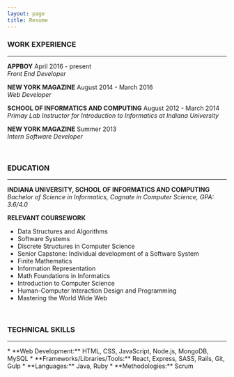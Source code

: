 ```yaml
---
layout: page
title: Resume
---
```


### WORK EXPERIENCE
<hr>

**APPBOY** April 2016 - present
<br>
_Front End Developer_

**NEW YORK MAGAZINE** August 2014 - March 2016
<br>
_Web Developer_

**SCHOOL OF INFORMATICS AND COMPUTING** August 2012 - March 2014
<br>
_Primay Lab Instructor for Introduction to Informatics at Indiana University_

**NEW YORK MAGAZINE** Summer 2013
<br>
_Intern Software Developer_

<br>

### EDUCATION
<hr>

**INDIANA UNIVERSITY, SCHOOL OF INFORMATICS AND COMPUTING**
<br>
_Bachelor of Science in Informatics, Cognate in Computer Science, GPA: 3.6/4.0_

**RELEVANT COURSEWORK**
<ul>
  <li>Data Structures and Algorithms</li>
  <li>Software Systems</li>
  <li>Discrete Structures in Computer Science</li>
  <li>Senior Capstone: Individual development of a Software System</li>
  <li>Finite Mathematics</li>
  <li>Information Representation</li>
  <li>Math Foundations in Informatics</li>
  <li>Introduction to Computer Science</li>
  <li>Human-Computer Interaction Design and Programming</li>
  <li>Mastering the World Wide Web</li>
</ul>

<br>

### TECHNICAL SKILLS
<hr>
* **Web Development:** HTML, CSS, JavaScript, Node.js, MongoDB, MySQL
* **Frameworks/Libraries/Tools:** React, Express, SASS, Rails, Git, Gulp
* **Languages:** Java, Ruby
* **Methodologies:** Scrum
